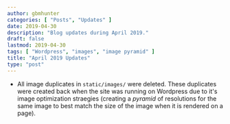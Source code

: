 ```yaml
---
author: gbmhunter
categories: [ "Posts", "Updates" ]
date: 2019-04-30
description: "Blog updates during April 2019."
draft: false
lastmod: 2019-04-30
tags: [ "Wordpress", "images", "image pyramid" ]
title: "April 2019 Updates"
type: "post"
---
```


<ul>
  <li>All image duplicates in <code>static/images/</code> were deleted. These duplicates were created back when the site was running on Wordpress due to it's image optimization straegies (creating a <i>pyramid</i> of resolutions for the same image to best match the size of the image when it is rendered on a page).</li>
</ul>